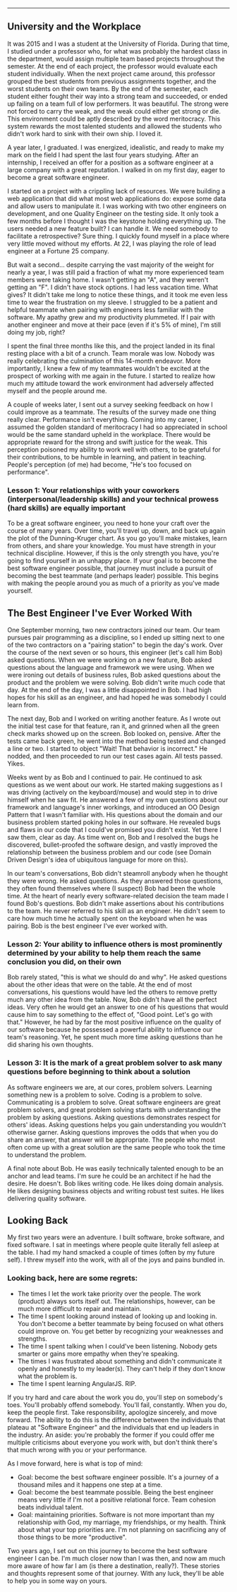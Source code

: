 ---

## University and the Workplace
It was 2015 and I was a student at the University of Florida. During that time, I studied under a professor who, for what was probably the hardest class in the department, would assign multiple team based projects throughout the semester. At the end of each project, the professor would evaluate each student individually. When the next project came around, this professor grouped the best students from previous assignments together, and the worst students on their own teams. By the end of the semester, each student either fought their way into a strong team and succeeded, or ended up failing on a team full of low performers. It was beautiful. The strong were not forced to carry the weak, and the weak could either get strong or die. This environment could be aptly described by the word meritocracy. This system rewards the most talented students and allowed the students who didn't work hard to sink with their own ship. I loved it.

A year later, I graduated. I was energized, idealistic, and ready to make my mark on the field I had spent the last four years studying. After an internship, I received an offer for a position as a software engineer at a large company with a great reputation. I walked in on my first day, eager to become a great software engineer.

I started on a project with a crippling lack of resources. We were building a web application that did what most web applications do: expose some data and allow users to manipulate it. I was working with two other engineers on development, and one Quality Engineer on the testing side. It only took a few months before I thought I was the keystone holding everything up. The users needed a new feature built? I can handle it. We need somebody to facilitate a retrospective? Sure thing. I quickly found myself in a place where very little moved without my efforts. At 22, I was playing the role of lead engineer at a Fortune 25 company.

But wait a second… despite carrying the vast majority of the weight for nearly a year, I was still paid a fraction of what my more experienced team members were taking home. I wasn't getting an "A", and they weren't getting an "F". I didn't have stock options. I had less vacation time. What gives? It didn't take me long to notice these things, and it took me even less time to wear the frustration on my sleeve. I struggled to be a patient and helpful teammate when pairing with engineers less familiar with the software. My apathy grew and my productivity plummeted. If I pair with another engineer and move at their pace (even if it's 5% of mine), I'm still doing my job, right?

I spent the final three months like this, and the project landed in its final resting place with a bit of a crunch. Team morale was low. Nobody was really celebrating the culmination of this 14-month endeavor. More importantly, I knew a few of my teammates wouldn't be excited at the prospect of working with me again in the future. I started to realize how much my attitude toward the work environment had adversely affected myself and the people around me.

A couple of weeks later, I sent out a survey seeking feedback on how I could improve as a teammate. The results of the survey made one thing really clear. Performance isn't everything. Coming into my career, I assumed the golden standard of meritocracy I had so appreciated in school would be the same standard upheld in the workplace. There would be appropriate reward for the strong and swift justice for the weak. This perception poisoned my ability to work well with others, to be grateful for their contributions, to be humble in learning, and patient in teaching. People's perception (of me) had become, "He's too focused on performance".

### Lesson 1: Your relationships with your coworkers (interpersonal/leadership skills) and your technical prowess (hard skills) are equally important
To be a great software engineer, you need to hone your craft over the course of many years. Over time, you'll travel up, down, and back up again the plot of the Dunning-Kruger chart. As you go you'll make mistakes, learn from others, and share your knowledge. You must have strength in your technical discipline. However, if this is the only strength you have, you're going to find yourself in an unhappy place. If your goal is to become the best software engineer possible, that journey must include a pursuit of becoming the best teammate (and perhaps leader) possible. This begins with making the people around you as much of a priority as you've made yourself.

## The Best Engineer I've Ever Worked With
One September morning, two new contractors joined our team. Our team pursues pair programming as a discipline, so I ended up sitting next to one of the two contractors on a "pairing station" to begin the day's work. Over the course of the next seven or so hours, this engineer (let's call him Bob) asked questions. When we were working on a new feature, Bob asked questions about the language and framework we were using. When we were ironing out details of business rules, Bob asked questions about the product and the problem we were solving. Bob didn't write much code that day. At the end of the day, I was a little disappointed in Bob. I had high hopes for his skill as an engineer, and had hoped he was somebody I could learn from.

The next day, Bob and I worked on writing another feature. As I wrote out the initial test case for that feature, ran it, and grinned when all the green check marks showed up on the screen. Bob looked on, pensive. After the tests came back green, he went into the method being tested and changed a line or two. I started to object "Wait! That behavior is incorrect." He nodded, and then proceeded to run our test cases again. All tests passed. Yikes.

Weeks went by as Bob and I continued to pair. He continued to ask questions as we went about our work. He started making suggestions as I was driving (actively on the keyboard/mouse) and would step in to drive himself when he saw fit. He answered a few of my own questions about our framework and language's inner workings, and introduced an OO Design Pattern that I wasn't familiar with. His questions about the domain and our business problem started poking holes in our software. He revealed bugs and flaws in our code that I could've promised you didn't exist. Yet there I saw them, clear as day. As time went on, Bob and I resolved the bugs he discovered, bullet-proofed the software design, and vastly improved the relationship between the business problem and our code (see Domain Driven Design's idea of ubiquitous language for more on this).

In our team's conversations, Bob didn't steamroll anybody when he thought they were wrong. He asked questions. As they answered those questions, they often found themselves where (I suspect) Bob had been the whole time. At the heart of nearly every software-related decision the team made I found Bob's questions. Bob didn't make assertions about his contributions to the team. He never referred to his skill as an engineer. He didn't seem to care how much time he actually spent on the keyboard when he was pairing. Bob is the best engineer I've ever worked with.

### Lesson 2: Your ability to influence others is most prominently determined by your ability to help them reach the same conclusion you did, on their own
Bob rarely stated, "this is what we should do and why". He asked questions about the other ideas that were on the table. At the end of most conversations, his questions would have led the others to remove pretty much any other idea from the table. Now, Bob didn't have all the perfect ideas. Very often he would get an answer to one of his questions that would cause him to say something to the effect of, "Good point. Let's go with that." However, he had by far the most positive influence on the quality of our software because he possessed a powerful ability to influence our team's reasoning. Yet, he spent much more time asking questions than he did sharing his own thoughts.
### Lesson 3: It is the mark of a great problem solver to ask many questions before beginning to think about a solution
As software engineers we are, at our cores, problem solvers. Learning something new is a problem to solve. Coding is a problem to solve. Communicating is a problem to solve. Great software engineers are great problem solvers, and great problem solving starts with understanding the problem by asking questions. Asking questions demonstrates respect for others' ideas. Asking questions helps you gain understanding you wouldn't otherwise garner. Asking questions improves the odds that when you do share an answer, that answer will be appropriate. The people who most often come up with a great solution are the same people who took the time to understand the problem.

A final note about Bob. He was easily technically talented enough to be an anchor and lead teams. I'm sure he could be an architect if he had the desire. He doesn't. Bob likes writing code. He likes doing domain analysis. He likes designing business objects and writing robust test suites. He likes delivering quality software.

## Looking Back
My first two years were an adventure. I built software, broke software, and fixed software. I sat in meetings where people quite literally fell asleep at the table. I had my hand smacked a couple of times (often by my future self). I threw myself into the work, with all of the joys and pains bundled in.

### Looking back, here are some regrets:
- The times I let the work take priority over the people. The work (product) always sorts itself out. The relationships, however, can be much more difficult to repair and maintain.
- The time I spent looking around instead of looking up and looking in. You don't become a better teammate by being focused on what others could improve on. You get better by recognizing your weaknesses and strengths.
- The time I spent talking when I could've been listening. Nobody gets smarter or gains more empathy when they're speaking.
- The times I was frustrated about something and didn't communicate it openly and honestly to my leader(s). They can't help if they don't know what the problem is.
- The time I spent learning AngularJS. RIP.

If you try hard and care about the work you do, you'll step on somebody's toes. You'll probably offend somebody. You'll fail, constantly. When you do, keep the people first. Take responsibility, apologize sincerely, and move forward. The ability to do this is the difference between the individuals that plateau at "Software Engineer" and the individuals that end up leaders in the industry. An aside: you're probably the former if you could offer me multiple criticisms about everyone you work with, but don't think there's that much wrong with you or your performance.

As I move forward, here is what is top of mind:
- Goal: become the best software engineer possible. It's a journey of a thousand miles and it happens one step at a time.
- Goal: become the best teammate possible. Being the best engineer means very little if I'm not a positive relational force. Team cohesion beats individual talent.
- Goal: maintaining priorities. Software is not more important than my relationship with God, my marriage, my friendships, or my health. Think about what your top priorities are. I'm not planning on sacrificing any of those things to be more "productive".

Two years ago, I set out on this journey to become the best software engineer I can be. I'm much closer now than I was then, and now am much more aware of how far I am (is there a destination, really?). These stories and thoughts represent some of that journey. With any luck, they'll be able to help you in some way on yours.
